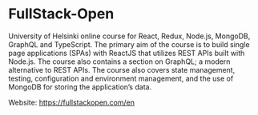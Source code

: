 # FullStack-Open
University of Helsinki online course for React, Redux, Node.js, MongoDB, GraphQL and TypeScript.
The primary aim of the course is to build single page applications (SPAs) with ReactJS that utilizes REST APIs built with Node.js. 
The course also contains a section on GraphQL; a modern alternative to REST APIs.
The course also covers state management, testing, configuration and environment management, and the use of MongoDB for storing the application’s data.

Website: https://fullstackopen.com/en
